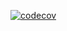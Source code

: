 [![codecov](https://codecov.io/gh/black-06/bigdata-management-platform/branch/master/graph/badge.svg?token=YPNB7YENRA)](https://codecov.io/gh/black-06/bigdata-management-platform)